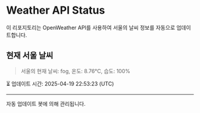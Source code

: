 
# Weather API Status

이 리포지토리는 OpenWeather API를 사용하여 서울의 날씨 정보를 자동으로 업데이트합니다.

## 현재 서울 날씨
> 서울의 현재 날씨: fog, 온도: 8.76°C, 습도: 100%

⏳ 업데이트 시간: 2025-04-19 22:53:23 (UTC)

---
자동 업데이트 봇에 의해 관리됩니다.

